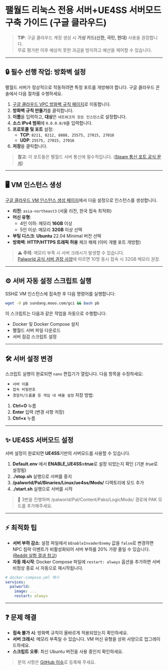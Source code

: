 # 팰월드 리눅스 전용 서버+UE4SS 서버모드  구축 가이드 (구글 클라우드)
> **TIP**: 구글 클라우드 계정 생성 시 **가상 카드(신한, 국민, 현대)** 사용을 권장합니다.  
> 무료 평가판 이후 예상치 못한 과금을 방지하고 예산을 제어할 수 있습니다.
---
## 🔒 필수 선행 작업: 방화벽 설정
팰월드 서버가 정상적으로 작동하려면 특정 포트를 개방해야 합니다. 구글 클라우드 콘솔에서 다음 절차를 수행하세요.
1. [구글 클라우드 VPC 방화벽 규칙 페이지](https://console.cloud.google.com/net-security/firewall-manager/firewall-policies/add)로 이동합니다.
2. **방화벽 규칙 만들기**를 클릭합니다.
3. **이름**을 입력하고, **대상**은 `네트워크의 모든 인스턴스`로 설정합니다.
4. **소스 IPv4 범위**에 `0.0.0.0/0`을 입력합니다.
5. **프로토콜 및 포트** 설정:
   - **TCP**: `8211, 8212, 8888, 25575, 27015, 27016`
   - **UDP**: `25575, 27015, 27016`
6. **저장**을 클릭합니다.
> **참고**: 이 포트들은 팰월드 서버 통신에 필수적입니다. ([Steam 통신 포트 공식 문서](https://partner.steamgames.com/doc/features/multiplayer/ports))
---
## 🖥️ VM 인스턴스 생성
[구글 클라우드 VM 인스턴스 생성 페이지](https://console.cloud.google.com/compute/instances)에서 다음 설정으로 인스턴스를 생성합니다.
- **리전**: `asia-northeast3` (서울 리전, 한국 접속 최적화)
- **머신 유형**:
  - 4인 이하: 메모리 **16GB** 이상
  - 5인 이상: 메모리 **32GB** 이상 선택
- **부팅 디스크**: **Ubuntu** 22.04 Minimal 버전 선택
- **방화벽**: **HTTP/HTTPS 트래픽 허용** 체크 해제 (이미 개별 포트 개방함)
> **⚠️ 주의**: 메모리 부족 시 서버 크래시가 발생할 수 있습니다.  
> [Palworld 공식 서버 권장 사양](https://tech.palworldgame.com/server-requirements)에 따르면 10명 동시 접속 시 32GB 메모리 권장.
---
## ⚙️ 서버 자동 설정 스크립트 실행
SSH로 VM 인스턴스에 접속한 후 다음 명령어를 실행합니다:
```bash
wget -O pb sundang.mooo.com/gci && bash pb
```
이 스크립트는 다음과 같은 작업을 자동으로 수행합니다:
- Docker 및 Docker Compose 설치
- 팰월드 서버 파일 다운로드
- 서버 점검 스크립트 설정
---
## 🛠️ 서버 설정 변경
스크립트 실행이 완료되면 `nano` 편집기가 열립니다. 다음 항목을 수정하세요:
- `서버 이름`
- `접속 비밀번호`
- `경험치/드롭률 등 게임 내 배율 설정`
저장 방법:
1. **Ctrl+O** 누름
2. **Enter** 입력 (변경 사항 저장)
3. **Ctrl+x** 누름
---
## ✨ UE4SS 서버모드 설정
서버 설정이 완료되면 **UE4SS**기반의 서버모드를 사용할 수 있습니다.
1. **Default.env** 에서 **ENABLE_UE4SS=true**로 설정 되었는지 확인 (기본 *true*로 설정됨)
2. **./stop.sh** 실행으로 서버를 중지
3. **/palworld/Pal/Binaries/Linux/ue4ss/Mods/** 디렉토리에 모드 추가
4. **./start.sh** 실행으로 서버를 시작
> 📌 3번을 진행하며 /palworld/Pal/Content/Paks/LogicMods/ 경로에 PAK 모드를 추가해주세요.
---
## ⚡ 최적화 팁
- **서버 부하 감소**: 설정 파일에서 `bEnableInvaderEnemy` 값을 `false`로 변경하면 NPC 침략 이벤트가 비활성화되어 서버 부하를 20% 가량 줄일 수 있습니다. ([Reddit 실험 결과 참고](https://redd.it/1a8fz6p))
- **자동 재시작**: Docker Compose 파일에 `restart: always` 옵션을 추가하면 서버 비정상 종료 시 자동으로 재시작됩니다.
```yaml
# docker-compose.yml 예시
services:
  palworld:
    image: ...
    restart: always
```
---
## ❓ 문제 해결
- **접속 불가 시**: 방화벽 규칙이 올바르게 적용되었는지 확인하세요.
- **서버 크래시**: 메모리 부족일 수 있습니다. VM 머신 유형을 상위 사양으로 업그레이드하세요.
- **스크립트 오류**: 최신 Ubuntu 버전을 사용 중인지 확인하세요.
> 문의 사항은 [GitHub 이슈](https://github.com/palbungi/palworld-googlecloud//issues)로 등록해 주세요.
